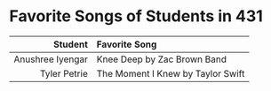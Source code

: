 # Favorite Songs of Students in 431

Student | Favorite Song
-------: | :---------------------------------------
Anushree Iyengar | Knee Deep by Zac Brown Band
Tyler Petrie | The Moment I Knew by Taylor Swift
